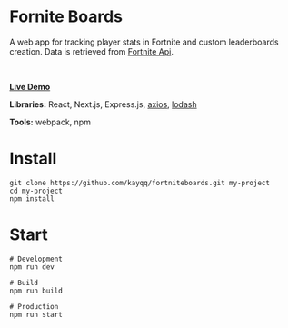 # Fornite Boards

A web app for tracking player stats in Fortnite and custom leaderboards creation. Data is retrieved from [Fortnite Api](https://fortniteapi.com/).

<br>

**[Live Demo](http://fortniteboards.kennyquan.com/)**

**Libraries:** React, Next.js, Express.js, [axios](https://github.com/mzabriskie/axios), [lodash](https://github.com/lodash/lodash)

**Tools:** webpack, npm

# Install

```
git clone https://github.com/kayqq/fortniteboards.git my-project
cd my-project
npm install
```

# Start

```
# Development
npm run dev

# Build
npm run build

# Production
npm run start
```
